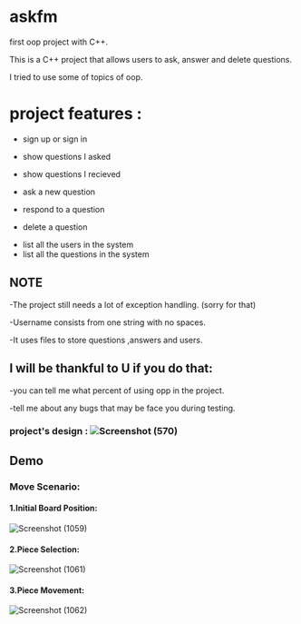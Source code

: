 # askfm
first oop project with C++.


This is a C++ project that allows users to ask, answer and delete questions.


I tried to use some of topics of oop.

# project features :
- sign up or sign in
* show questions I asked
+ show questions I recieved
- ask a new question
* respond to a question
+ delete a question
- list all the users in the system
- list all the questions in the system
 
<h2>
        NOTE
</h2>


-The project still needs a lot of exception handling. (sorry for that)



-Username consists from one string with no spaces.


-It uses files to store questions ,answers and users.


  

<h2>
I will be thankful to U if you do that:
</h2>

-you can tell me what percent of using opp in the project.

-tell me about any bugs that may be face you during testing.

 ### project's design : ![Screenshot (570)](https://github.com/AhmedAlamer1/askfm/assets/139069750/c884de98-620c-46ba-b5f4-7afd5072b6c1)

<h2>
Demo
</h2>

<h3>
Move Scenario:
</h3>

<h4>
1.Initial Board Position:
</h4>
 
  ![Screenshot (1059)](https://github.com/AhmedAlamer1/askfm/assets/139069750/5876ff82-b9da-42aa-aa5b-0b11337e8e91)

<h4>
2.Piece Selection:
</h4>
 
   ![Screenshot (1061)](https://github.com/AhmedAlamer1/askfm/assets/139069750/082fcdd8-d740-4ba4-bcc2-82510cc8a155) 

<h4>
3.Piece Movement:
</h4>
 
   ![Screenshot (1062)](https://github.com/AhmedAlamer1/askfm/assets/139069750/0b777f64-d35d-42e1-b119-180082ad930f) 

